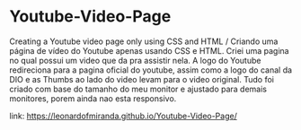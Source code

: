 # Youtube-Video-Page
Creating a Youtube video page only using CSS and HTML / Criando uma página de vídeo do Youtube apenas usando CSS e HTML.
Criei uma pagina no qual possui um video que da pra assistir nela.
A logo do Youtube redireciona para a pagina oficial do youtube, assim como a logo do canal da DIO e as Thumbs ao lado do video levam para o video original.
Tudo foi criado com base do tamanho do meu monitor e ajustado para demais monitores, porem ainda nao esta responsivo.

link: https://leonardofmiranda.github.io/Youtube-Video-Page/
